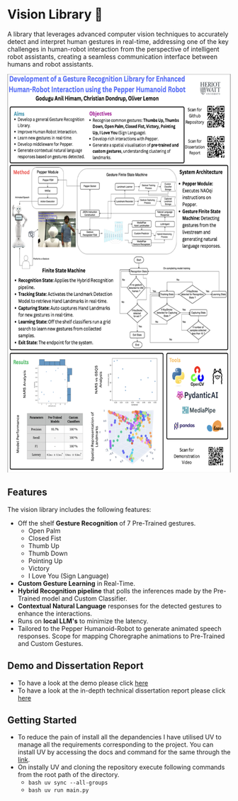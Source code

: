 # Vision Library 👀

A library that leverages advanced computer vision techniques to accurately detect and interpret human gestures in real-time, addressing one of the
key challenges in human-robot interaction from the perspective of intelligent robot assistants, creating a seamless communication interface between humans and robot assistants.

<center>
    <img src="./Dissertation Poster.png" alt="Image of Dissertation Poster" width="600" height="900">
</center>

## Features

The vision library includes the following features:
- Off the shelf **Gesture Recognition** of 7 Pre-Trained gestures.
    - Open Palm
    - Closed Fist
    - Thumb Up
    - Thumb Down
    - Pointing Up
    - Victory
    - I Love You (Sign Language)
- **Custom Gesture Learning** in Real-Time.
- **Hybrid Recognition pipeline** that polls the inferences made by the Pre-Trained model and Custom Classifier.
- **Contextual Natural Language** responses for the detected gestures to enhance the interactions.
- Runs on **local LLM's** to minimize the latency.
- Tailored to the Pepper Humanoid-Robot to generate animated speech responses. Scope for mapping Choregraphe animations to Pre-Trained and Custom Gestures.

## Demo and Dissertation Report

- To have a look at the demo please click [here](https://drive.google.com/file/d/1h-v_JkG5j-MQ3RtXYw6h8rlQaTwnwVFS/view?usp=sharing)
- To have a look at the in-depth technical dissertation report please click [here](https://drive.google.com/file/d/1QdT9XZFPpBnfPUjKUaokwlsXQ75-Dt8R/view?usp=sharing)

## Getting Started

- To reduce the pain of install all the depandencies I have utilised UV to manage all the requirements corresponding to the project. You can install UV by accessing the docs and command for the same through the [link](https://docs.astral.sh/uv/getting-started/installation/).
- On instally UV and cloning the repository execute following commands from the root path of the directory.
    - ```bash uv sync --all-groups```
    - ```bash uv run main.py```
